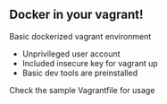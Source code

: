 ## Docker in your vagrant!

Basic dockerized vagrant environment

* Unprivileged user account
* Included insecure key for vagrant up
* Basic dev tools are preinstalled

Check the sample Vagrantfile for usage
